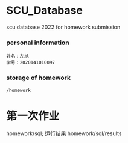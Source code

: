 # SCU_Database
scu database 2022 for homework submission

### personal information
```
姓名：左旭
学号：2020141010097
```
### storage of homework
```
/homework
```

# 第一次作业
homework/sql; 运行结果 homework/sql/results
